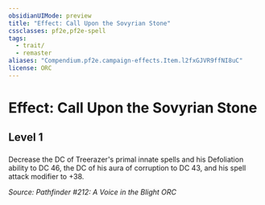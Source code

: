 ```yaml
---
obsidianUIMode: preview
title: "Effect: Call Upon the Sovyrian Stone"
cssclasses: pf2e,pf2e-spell
tags:
  - trait/
  - remaster
aliases: "Compendium.pf2e.campaign-effects.Item.l2fxGJVR9ffNI8uC"
license: ORC
---
```

# Effect: Call Upon the Sovyrian Stone
## Level 1
### 






Decrease the DC of Treerazer's primal innate spells and his Defoliation ability to DC 46, the DC of his aura of corruption to DC 43, and his spell attack modifier to +38.

*Source: Pathfinder #212: A Voice in the Blight*
*ORC*